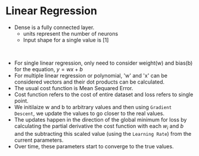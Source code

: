 # Linear Regression
- Dense is a fully connected layer.
  - units represent the number of neurons
  - Input shape for a single value is [1]

<br/>

- For single linear regression, only need to consider weight(w) and bias(b) for the equation, $y = wx + b$
- For multiple linear regression or polynomial, 'w' and 'x' can be considered vectors and their dot products can be calculated.
- The usual cost function is Mean Sequared Error.
- Cost function refers to the cost of entire dataset and loss refers to single point.
- We initilaize w and b to arbitrary values and then using `Gradient Descent`, we update the values to go closer to the real values.
- The updates happen in the direction of the global minimum for loss by calculating the partial derivative the cost function with each $w_i$ and $b$ and the subtracting this scaled value (using the `Learning Rate`) from the current parameters.
- Over time, these parameters start to converge to the true values.
